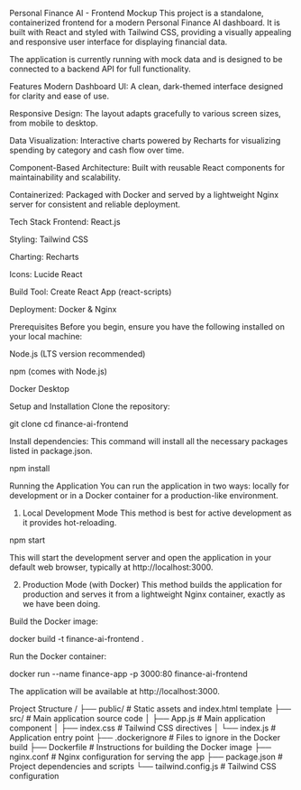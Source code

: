 Personal Finance AI - Frontend Mockup
This project is a standalone, containerized frontend for a modern Personal Finance AI dashboard. It is built with React and styled with Tailwind CSS, providing a visually appealing and responsive user interface for displaying financial data.

The application is currently running with mock data and is designed to be connected to a backend API for full functionality.

Features
Modern Dashboard UI: A clean, dark-themed interface designed for clarity and ease of use.

Responsive Design: The layout adapts gracefully to various screen sizes, from mobile to desktop.

Data Visualization: Interactive charts powered by Recharts for visualizing spending by category and cash flow over time.

Component-Based Architecture: Built with reusable React components for maintainability and scalability.

Containerized: Packaged with Docker and served by a lightweight Nginx server for consistent and reliable deployment.

Tech Stack
Frontend: React.js

Styling: Tailwind CSS

Charting: Recharts

Icons: Lucide React

Build Tool: Create React App (react-scripts)

Deployment: Docker & Nginx

Prerequisites
Before you begin, ensure you have the following installed on your local machine:

Node.js (LTS version recommended)

npm (comes with Node.js)

Docker Desktop

Setup and Installation
Clone the repository:

git clone <your-repo-url>
cd finance-ai-frontend

Install dependencies:
This command will install all the necessary packages listed in package.json.

npm install

Running the Application
You can run the application in two ways: locally for development or in a Docker container for a production-like environment.

1. Local Development Mode
This method is best for active development as it provides hot-reloading.

npm start

This will start the development server and open the application in your default web browser, typically at http://localhost:3000.

2. Production Mode (with Docker)
This method builds the application for production and serves it from a lightweight Nginx container, exactly as we have been doing.

Build the Docker image:

docker build -t finance-ai-frontend .

Run the Docker container:

docker run --name finance-app -p 3000:80 finance-ai-frontend

The application will be available at http://localhost:3000.

Project Structure
/
├── public/           # Static assets and index.html template
├── src/              # Main application source code
│   ├── App.js        # Main application component
│   ├── index.css     # Tailwind CSS directives
│   └── index.js      # Application entry point
├── .dockerignore     # Files to ignore in the Docker build
├── Dockerfile        # Instructions for building the Docker image
├── nginx.conf        # Nginx configuration for serving the app
├── package.json      # Project dependencies and scripts
└── tailwind.config.js # Tailwind CSS configuration
